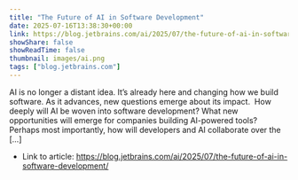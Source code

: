 ```yaml
---
title: "The Future of AI in Software Development"
date: 2025-07-16T13:38:30+00:00
link: https://blog.jetbrains.com/ai/2025/07/the-future-of-ai-in-software-development/
showShare: false
showReadTime: false
thumbnail: images/ai.png
tags: ["blog.jetbrains.com"]
---
```

AI is no longer a distant idea. It’s already here and changing how we build software. As it advances, new questions emerge about its impact.  How deeply will AI be woven into software development? What new opportunities will emerge for companies building AI-powered tools? Perhaps most importantly, how will developers and AI collaborate over the […]

- Link to article: https://blog.jetbrains.com/ai/2025/07/the-future-of-ai-in-software-development/